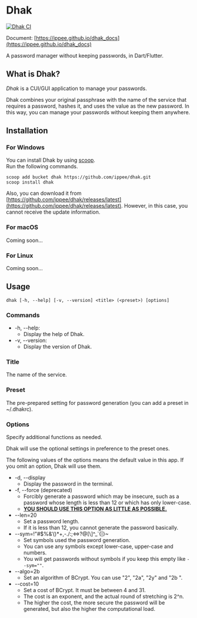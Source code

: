 # Dhak

[![Dhak CI](https://github.com/ippee/dhak/actions/workflows/main.yml/badge.svg)](https://github.com/ippee/dhak/actions/workflows/main.yml)

Document: [https://ippee.github.io/dhak_docs](https://ippee.github.io/dhak_docs)

A password manager without keeping passwords, in Dart/Flutter.

## What is Dhak?

_Dhak_ is a CUI/GUI application to manage your passwords.

Dhak combines your original passphrase with the name of the service that requires a password, hashes it, and uses the value as the new password. In this way, you can manage your passwords without keeping them anywhere.

## Installation

### For Windows

You can install Dhak by using [scoop](https://scoop.sh/).  
Run the following commands.

```
scoop add bucket dhak https://github.com/ippee/dhak.git
scoop install dhak
```

Also, you can download it from [https://github.com/ippee/dhak/releases/latest](https://github.com/ippee/dhak/releases/latest). However, in this case, you cannot receive the update information.

### For macOS

Coming soon...

### For Linux

Coming soon...

## Usage

```
dhak [-h, --help] [-v, --version] <title> (<preset>) [options]
```

### Commands

- -h, --help:
    - Display the help of Dhak.
- -v, --version:
    - Display the version of Dhak.

### Title

The name of the service.

### Preset

The pre-prepared setting for password generation (you can add a preset in ~/.dhakrc).

### Options

Specify additional functions as needed.

Dhak will use the optional settings in preference to the preset ones.

The following values of the options means the default value in this app. If you omit an option, Dhak will use them.

- -d, --display
    - Display the password in the terminal.
- -f, --force (deprecated)
    - Forcibly generate a password which may be insecure, such as a password whose length is less than 12 or which has only lower-case.
    - <u><b>YOU SHOULD USE THIS OPTION AS LITTLE AS POSSIBLE.</b></u>
- --len=20
    - Set a password length.
    - If it is less than 12, you cannot generate the password basically.
- --sym=!\"#$%&‘()*+,-./:;<=>?@\[\\]^_`{|}~
    - Set symbols used the password generation.
    - You can use any symbols except lower-case, upper-case and numbers.
    - You will get passwords without symbols if you keep this empty like `--sym=""`.
- --algo=2b
    - Set an algorithm of BCrypt. You can use "2", "2a", "2y" and "2b ".
- --cost=10
    - Set a cost of BCrypt. It must be between 4 and 31.
    - The cost is an exponent, and the actual round of stretching is 2^n.
    - The higher the cost, the more secure the password will be generated, but also the higher the computational load.
